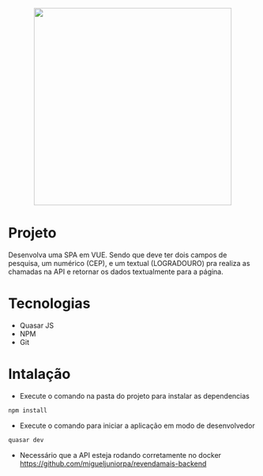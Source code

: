 <p align="center"><a href="https://laravel.com" target="_blank"><img src="https://cdn.quasar.dev/logo/512/quasar-logo.png" width="400"></a></p>

# Projeto
Desenvolva uma SPA em VUE.
Sendo que deve ter dois campos de pesquisa, um numérico (CEP), e um textual
(LOGRADOURO) pra realiza as chamadas na API e retornar os dados textualmente para a
página.

# Tecnologias
* Quasar JS
* NPM
* Git

# Intalação

* Execute o comando na pasta do projeto para instalar as dependencias
```bash
npm install
```

* Execute o comando para iniciar a aplicação em modo de desenvolvedor
```bash
quasar dev
```

* Necessário que a API esteja rodando corretamente no docker
https://github.com/migueljuniorpa/revendamais-backend
